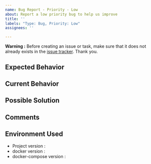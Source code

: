 ```yaml
---
name: Bug Report - Priority - Low
about: Report a low priority bug to help us improve
title: ''
labels: "Type: Bug, Priority: Low"
assignees: ''

---
```


**Warning :** Before creating an issue or task, make sure that it does not already exists in the [issue tracker](../). Thank you.

## Expected Behavior
<!-- Give a brief description of how the system should work -->

## Current Behavior
<!-- Give a brief description of how the system actually works -->

## Possible Solution
<!-- If possible give some possible solutions -->

## Comments
<!-- Add further comments if needed -->

## Environment Used
- Project version : <!-- this projects version (see VERSION file) -->
- docker version : <!-- the version of docker (docker -v) -->
- docker-compose version : <!-- the version of docker-compose (docker-compose -v) -->
